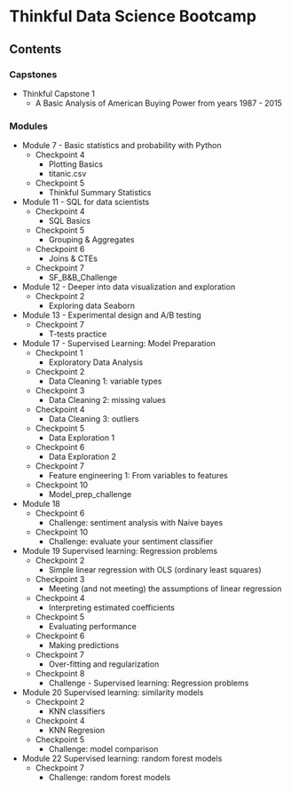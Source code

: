 # Thinkful Data Science Bootcamp

## Contents 

### Capstones
- Thinkful Capstone 1
  - A Basic Analysis of American Buying Power from years 1987 - 2015

### Modules
  - Module 7 - Basic statistics and probability with Python
    - Checkpoint 4
      - Plotting Basics
      - titanic.csv
    - Checkpoint 5
      - Thinkful Summary Statistics 
  - Module 11 - SQL for data scientists
    - Checkpoint 4
      - SQL Basics
    - Checkpoint 5
      - Grouping & Aggregates
    - Checkpoint 6 
      - Joins & CTEs
    - Checkpoint 7 
      - SF_B&B_Challenge
  - Module 12 - Deeper into data visualization and exploration
    - Checkpoint 2
      - Exploring data Seaborn
  - Module 13 - Experimental design and A/B testing
    - Checkpoint 7
      - T-tests practice
  - Module 17 - Supervised Learning: Model Preparation
    - Checkpoint 1
      - Exploratory Data Analysis
    - Checkpoint 2 
      - Data Cleaning 1: variable types
    - Checkpoint 3
      - Data Cleaning 2: missing values
    - Checkpoint 4
      - Data Cleaning 3: outliers
    - Checkpoint 5
      - Data Exploration 1
    - Checkpoint 6
      - Data Exploration 2 
    - Checkpoint 7 
      - Feature engineering 1: From variables to features
    - Checkpoint 10
      - Model_prep_challenge
  - Module 18
    - Checkpoint 6
      - Challenge: sentiment analysis with Naive bayes
    - Checkpoint 10
      - Challenge: evaluate your sentiment classifier
  - Module 19 Supervised learning: Regression problems
    - Checkpoint 2
      - Simple linear regression with OLS (ordinary least squares)
    - Checkpoint 3
      - Meeting (and not meeting) the assumptions of linear regression
    - Checkpoint 4
      - Interpreting estimated coefficients
    - Checkpoint 5
      - Evaluating performance
    - Checkpoint 6
      - Making predictions
    - Checkpoint 7
      - Over-fitting and regularization
    - Checkpoint 8 
       - Challenge - Supervised learning: Regression problems
  - Module 20 Supervised learning: similarity models
    - Checkpoint 2
      - KNN classifiers
    - Checkpoint 4
      - KNN Regresion
    - Checkpoint 5 
      - Challenge: model comparison
  - Module 22 Supervised learning: random forest models
    - Checkpoint 7
      - Challenge: random forest models

    
    
      


